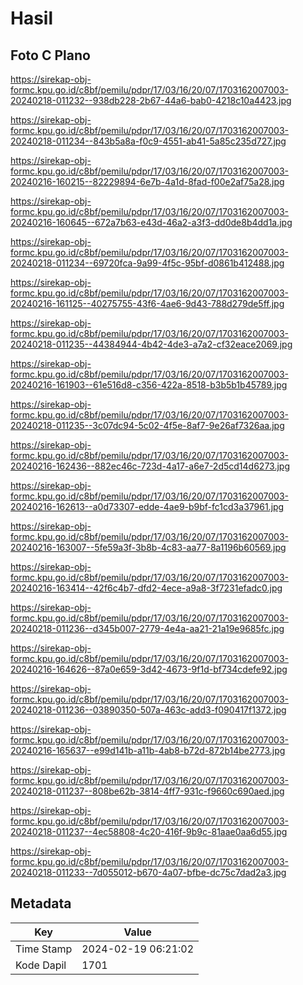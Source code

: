 # Hasil

## Foto C Plano

https://sirekap-obj-formc.kpu.go.id/c8bf/pemilu/pdpr/17/03/16/20/07/1703162007003-20240218-011232--938db228-2b67-44a6-bab0-4218c10a4423.jpg

https://sirekap-obj-formc.kpu.go.id/c8bf/pemilu/pdpr/17/03/16/20/07/1703162007003-20240218-011234--843b5a8a-f0c9-4551-ab41-5a85c235d727.jpg

https://sirekap-obj-formc.kpu.go.id/c8bf/pemilu/pdpr/17/03/16/20/07/1703162007003-20240216-160215--82229894-6e7b-4a1d-8fad-f00e2af75a28.jpg

https://sirekap-obj-formc.kpu.go.id/c8bf/pemilu/pdpr/17/03/16/20/07/1703162007003-20240216-160645--672a7b63-e43d-46a2-a3f3-dd0de8b4dd1a.jpg

https://sirekap-obj-formc.kpu.go.id/c8bf/pemilu/pdpr/17/03/16/20/07/1703162007003-20240218-011234--69720fca-9a99-4f5c-95bf-d0861b412488.jpg

https://sirekap-obj-formc.kpu.go.id/c8bf/pemilu/pdpr/17/03/16/20/07/1703162007003-20240216-161125--40275755-43f6-4ae6-9d43-788d279de5ff.jpg

https://sirekap-obj-formc.kpu.go.id/c8bf/pemilu/pdpr/17/03/16/20/07/1703162007003-20240218-011235--44384944-4b42-4de3-a7a2-cf32eace2069.jpg

https://sirekap-obj-formc.kpu.go.id/c8bf/pemilu/pdpr/17/03/16/20/07/1703162007003-20240216-161903--61e516d8-c356-422a-8518-b3b5b1b45789.jpg

https://sirekap-obj-formc.kpu.go.id/c8bf/pemilu/pdpr/17/03/16/20/07/1703162007003-20240218-011235--3c07dc94-5c02-4f5e-8af7-9e26af7326aa.jpg

https://sirekap-obj-formc.kpu.go.id/c8bf/pemilu/pdpr/17/03/16/20/07/1703162007003-20240216-162436--882ec46c-723d-4a17-a6e7-2d5cd14d6273.jpg

https://sirekap-obj-formc.kpu.go.id/c8bf/pemilu/pdpr/17/03/16/20/07/1703162007003-20240216-162613--a0d73307-edde-4ae9-b9bf-fc1cd3a37961.jpg

https://sirekap-obj-formc.kpu.go.id/c8bf/pemilu/pdpr/17/03/16/20/07/1703162007003-20240216-163007--5fe59a3f-3b8b-4c83-aa77-8a1196b60569.jpg

https://sirekap-obj-formc.kpu.go.id/c8bf/pemilu/pdpr/17/03/16/20/07/1703162007003-20240216-163414--42f6c4b7-dfd2-4ece-a9a8-3f7231efadc0.jpg

https://sirekap-obj-formc.kpu.go.id/c8bf/pemilu/pdpr/17/03/16/20/07/1703162007003-20240218-011236--d345b007-2779-4e4a-aa21-21a19e9685fc.jpg

https://sirekap-obj-formc.kpu.go.id/c8bf/pemilu/pdpr/17/03/16/20/07/1703162007003-20240216-164626--87a0e659-3d42-4673-9f1d-bf734cdefe92.jpg

https://sirekap-obj-formc.kpu.go.id/c8bf/pemilu/pdpr/17/03/16/20/07/1703162007003-20240218-011236--03890350-507a-463c-add3-f090417f1372.jpg

https://sirekap-obj-formc.kpu.go.id/c8bf/pemilu/pdpr/17/03/16/20/07/1703162007003-20240216-165637--e99d141b-a11b-4ab8-b72d-872b14be2773.jpg

https://sirekap-obj-formc.kpu.go.id/c8bf/pemilu/pdpr/17/03/16/20/07/1703162007003-20240218-011237--808be62b-3814-4ff7-931c-f9660c690aed.jpg

https://sirekap-obj-formc.kpu.go.id/c8bf/pemilu/pdpr/17/03/16/20/07/1703162007003-20240218-011237--4ec58808-4c20-416f-9b9c-81aae0aa6d55.jpg

https://sirekap-obj-formc.kpu.go.id/c8bf/pemilu/pdpr/17/03/16/20/07/1703162007003-20240218-011233--7d055012-b670-4a07-bfbe-dc75c7dad2a3.jpg


## Metadata

| Key        | Value               |
| ---------- | ------------------- |
| Time Stamp | 2024-02-19 06:21:02 |
| Kode Dapil | 1701                |



